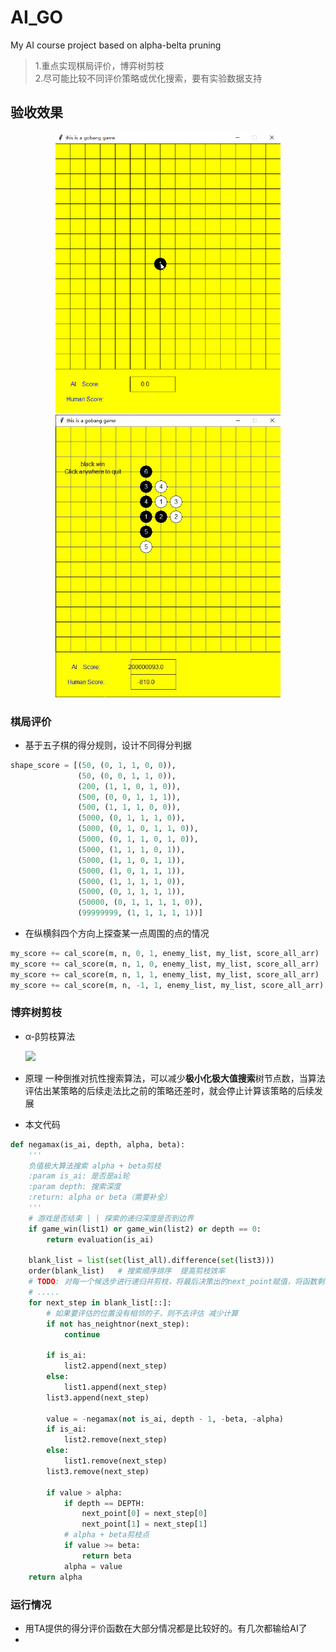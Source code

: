 # AI_GO
My AI course project based on alpha-belta pruning

>1.重点实现棋局评价，博弈树剪枝<br>
    2.尽可能比较不同评价策略或优化搜索，要有实验数据支持
## 验收效果
<p align="center">
    <img src="img/shownew.gif", width="360">
    <img src="img/go7.jpg", width="360">
</p>

### 棋局评价
* 基于五子棋的得分规则，设计不同得分判据
```python
shape_score = [(50, (0, 1, 1, 0, 0)),
               (50, (0, 0, 1, 1, 0)),
               (200, (1, 1, 0, 1, 0)),
               (500, (0, 0, 1, 1, 1)),
               (500, (1, 1, 1, 0, 0)),
               (5000, (0, 1, 1, 1, 0)),
               (5000, (0, 1, 0, 1, 1, 0)),
               (5000, (0, 1, 1, 0, 1, 0)),
               (5000, (1, 1, 1, 0, 1)),
               (5000, (1, 1, 0, 1, 1)),
               (5000, (1, 0, 1, 1, 1)),
               (5000, (1, 1, 1, 1, 0)),
               (5000, (0, 1, 1, 1, 1)), 
               (50000, (0, 1, 1, 1, 1, 0)),
               (99999999, (1, 1, 1, 1, 1))]
```
* 在纵横斜四个方向上探查某一点周围的点的情况
```python
my_score += cal_score(m, n, 0, 1, enemy_list, my_list, score_all_arr)   # 水平方向得分
my_score += cal_score(m, n, 1, 0, enemy_list, my_list, score_all_arr)   # 述职方向得分
my_score += cal_score(m, n, 1, 1, enemy_list, my_list, score_all_arr)   # 左斜方向得分
my_score += cal_score(m, n, -1, 1, enemy_list, my_list, score_all_arr)  # 右斜方向得分
```

### 博弈树剪枝
* α-β剪枝算法

    ![](https://images2015.cnblogs.com/blog/932056/201610/932056-20161030011758062-2105197627.jpg)
* 原理
    一种倒推对抗性搜索算法，可以减少**极小化极大值搜索**树节点数，当算法评估出某策略的后续走法比之前的策略还差时，就会停止计算该策略的后续发展
* 本文代码
```python
def negamax(is_ai, depth, alpha, beta):
    '''
    负值极大算法搜索 alpha + beta剪枝
    :param is_ai: 是否是ai轮
    :param depth: 搜索深度
    :return: alpha or beta（需要补全）
    '''
    # 游戏是否结束 | | 探索的递归深度是否到边界
    if game_win(list1) or game_win(list2) or depth == 0:
        return evaluation(is_ai)
    
    blank_list = list(set(list_all).difference(set(list3)))
    order(blank_list)   # 搜索顺序排序  提高剪枝效率
    # TODO: 对每一个候选步进行递归并剪枝，将最后决策出的next_point赋值，将函数剩下部分补全
    # .....
    for next_step in blank_list[::]:
        # 如果要评估的位置没有相邻的子，则不去评估 减少计算 
        if not has_neightnor(next_step):
            continue
    
        if is_ai:
            list2.append(next_step)
        else:
            list1.append(next_step)
        list3.append(next_step)
    
        value = -negamax(not is_ai, depth - 1, -beta, -alpha)
        if is_ai:
            list2.remove(next_step)
        else:
            list1.remove(next_step)
        list3.remove(next_step)
    
        if value > alpha:
            if depth == DEPTH:
                next_point[0] = next_step[0]
                next_point[1] = next_step[1]
            # alpha + beta剪枝点
            if value >= beta:
                return beta
            alpha = value
    return alpha
```
### 运行情况
* 用TA提供的得分评价函数在大部分情况都是比较好的。有几次都输给AI了
* 

